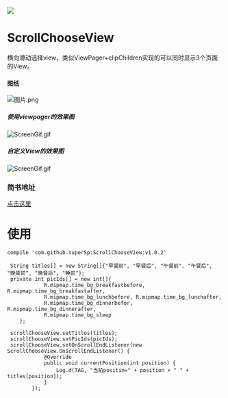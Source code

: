 [![](https://jitpack.io/v/superSp/ScrollChooseView.svg)](https://jitpack.io/#superSp/ScrollChooseView)
# ScrollChooseView
横向滑动选择view，类似ViewPager+clipChildren实现的可以同时显示3个页面的View。

#### 图纸</br>
![图片.png](http://upload-images.jianshu.io/upload_images/1168278-53a7e6ea6843d815.png?imageMogr2/auto-orient/strip%7CimageView2/2/w/1240)</br>
##### 使用viewpager的效果图</br>
![ScreenGif.gif](https://github.com/superSp/ScrollChooseView/blob/master/gif1.gif)</br>
##### 自定义View的效果图</br>
![ScreenGif.gif](https://github.com/superSp/ScrollChooseView/blob/master/gif2.gif)</br>

### 简书地址</br>
[点击这里](http://www.jianshu.com/p/49b14d2574b1)</br>
# 使用</br>
`compile 'com.github.superSp:ScrollChooseView:v1.0.2'`
````
 String titles[] = new String[]{"早餐前", "早餐后", "午餐前", "午餐后", "晚餐前", "晚餐后", "睡前"};
 private int picIds[] = new int[]{
            R.mipmap.time_bg_breakfastbefore, R.mipmap.time_bg_breakfastafter,
            R.mipmap.time_bg_lunchbefore, R.mipmap.time_bg_lunchafter,
            R.mipmap.time_bg_dinnerbefor, R.mipmap.time_bg_dinnerafter,
            R.mipmap.time_bg_sleep
    };

 scrollChooseView.setTitles(titles);
 scrollChooseView.setPicIds(picIds);
 scrollChooseView.setOnScrollEndListener(new ScrollChooseView.OnScrollEndListener() {
            @Override
            public void currentPosition(int position) {
                Log.d(TAG, "当前positin=" + position + " " + titles[position]);
            }
        });
````
